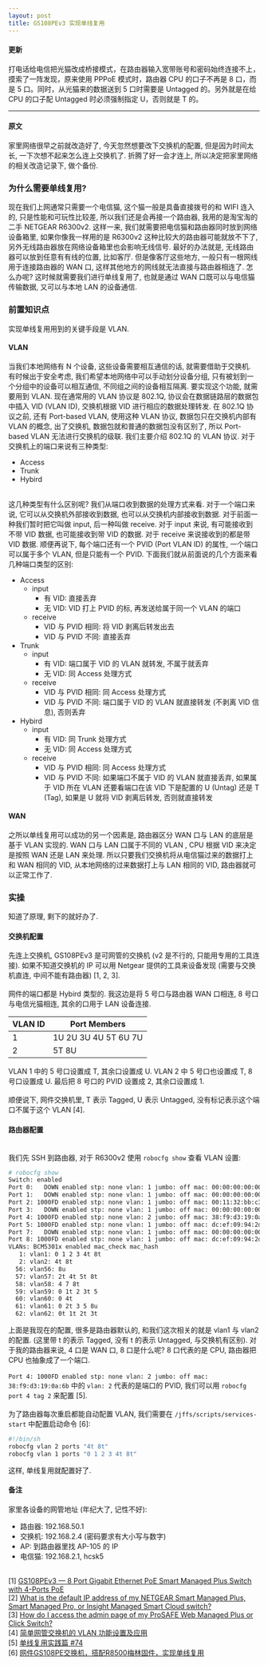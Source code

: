 ```yaml
---
layout: post
title: GS108PEv3 实现单线复用
---
```

<a name="32ac152b"></a>
#### 更新
打电话给电信把光猫改成桥接模式，在路由器输入宽带账号和密码始终连接不上，摸索了一阵发现，原来使用 PPPoE 模式时，路由器 CPU 的口子不再是 8 口，而是 5 口。同时，从光猫来的数据送到 5 口时需要是 Untagged 的。另外就是在给 CPU 的口子配 Untagged 时必须强制指定 U，否则就是 T 的。

---

<a name="e5729e94"></a>
#### 原文
家里网络很早之前就改造好了, 今天忽然想要改下交换机的配置, 但是因为时间太长, 一下次想不起来怎么连上交换机了. 折腾了好一会才连上, 所以决定把家里网络的相关改造记录下, 做个备份.<br />

<a name="Y0Uqj"></a>
### 为什么需要单线复用?
现在我们上网通常只需要一个电信猫, 这个猫一般是具备直接拨号的和 WIFI 连入的, 只是性能和可玩性比较差, 所以我们还是会再接一个路由器, 我用的是淘宝淘的二手 NETGEAR  R6300v2. 这样一来, 我们就需要把电信猫和路由器同时放到网络设备箱里, 如果你像我一样用的是 R6300v2 这种比较大的路由器可能就放不下了, 另外无线路由器放在网络设备箱里也会影响无线信号. 最好的办法就是, 无线路由器可以放到任意有有线的位置, 比如客厅. 但是像客厅这些地方, 一般只有一根网线用于连接路由器的 WAN 口, 这样其他地方的网线就无法直接与路由器相连了. 怎么办呢? 这时候就需要我们进行单线复用了, 也就是通过 WAN 口既可以与电信猫传输数据, 又可以与本地 LAN 的设备通信.<br />

<a name="4FkSD"></a>
### 前置知识点
实现单线复用用到的关键手段是 VLAN.
<a name="aN2jt"></a>
#### VLAN
当我们本地网络有 N 个设备, 这些设备需要相互通信的话, 就需要借助于交换机. 有时候出于安全考虑, 我们希望本地网络中可以手动划分设备分组, 只有被划到一个分组中的设备可以相互通信, 不同组之间的设备相互隔离. 要实现这个功能, 就需要用到 VLAN. 现在通常用的 VLAN 协议是 802.1Q, 协议会在数据链路层的数据包中插入 VID (VLAN ID), 交换机根据 VID 进行相应的数据处理转发. 在 802.1Q 协议之前, 还有 Port-based VLAN, 使用这种 VLAN 协议, 数据包只在交换机内部有 VLAN 的概念, 出了交换机, 数据包就和普通的数据包没有区别了, 所以 Port-based VLAN 无法进行交换机的级联. 我们主要介绍 802.1Q 的 VLAN 协议. 对于交换机上的端口来说有三种类型:<br />

- Access
- Trunk
- Hybird


<br />这几种类型有什么区别呢? 我们从端口收到数据的处理方式来看. 对于一个端口来说, 它可以从交换机外部接收到数据, 也可以从交换机内部接收到数据. 对于前面一种我们暂时把它叫做 input, 后一种叫做 receive. 对于 input 来说, 有可能接收到不带 VID 数据, 也可能接收到带 VID 的数据. 对于 receive 来说接收到的都是带 VID 数据. 顺便再说下, 每个端口还有一个 PVID (Port VLAN ID) 的属性, 一个端口可以属于多个 VLAN, 但是只能有一个 PVID. 下面我们就从前面说的几个方面来看几种端口类型的区别:<br />

- Access
   - input
      - 有 VID: 直接丢弃
      - 无 VID: VID 打上 PVID 的标, 再发送给属于同一个 VLAN 的端口
   - receive
      - VID 与 PVID 相同: 将 VID 剥离后转发出去
      - VID 与 PVID 不同: 直接丢弃
- Trunk
   - input
      - 有 VID: 端口属于 VID 的 VLAN 就转发, 不属于就丢弃
      - 无 VID: 同 Access 处理方式
   - receive
      - VID 与 PVID 相同: 同 Access 处理方式
      - VID 与 PVID 不同: 端口属于 VID 的 VLAN 就直接转发 (不剥离 VID 信息), 否则丢弃
- Hybird
   - input
      - 有 VID: 同 Trunk 处理方式
      - 无 VID: 同 Access 处理方式
   - receive
      - VID 与 PVID 相同: 同 Access 处理方式
      - VID 与 PVID 不同: 如果端口不属于 VID 的 VLAN 就直接丢弃, 如果属于 VID 所在 VLAN 还要看端口在该 VID 下是配置的 U (Untag) 还是 T (Tag), 如果是 U 就将 VID 剥离后转发, 否则就直接转发



<a name="qgXIS"></a>
#### WAN
之所以单线复用可以成功的另一个因素是, 路由器区分 WAN 口与 LAN 的底层是基于 VLAN 实现的. WAN 口与 LAN 口属于不同的 VLAN , CPU 根据 VID 来决定是按照 WAN 还是 LAN 来处理. 所以只要我们交换机将从电信猫过来的数据打上和 WAN 相同的 VID, 从本地网络的过来数据打上与 LAN  相同的 VID, 路由器就可以正常工作了.<br />

<a name="yHgbF"></a>
### 实操
知道了原理, 剩下的就好办了.
<a name="VkJ6D"></a>
#### 交换机配置
先连上交换机, GS108PEv3 是可网管的交换机 (v2 是不行的, 只能用专用的工具连接). 如果不知道交换机的 IP 可以用 Netgear 提供的工具来设备发现 (需要与交换机直连, 中间不能有路由器) [1, 2, 3].<br />
<br />网件的端口都是 Hybird 类型的. 我这边是将 5 号口与路由器 WAN 口相连, 8 号口与电信光猫相连, 其余的口用于 LAN 设备连接.

| VLAN ID | Port Members |
| --- | --- |
| 1 | 1U 2U 3U 4U 5T 6U 7U |
| 2 | 5T 8U |

VLAN 1 中的 5 号口设置成 T, 其余口设置成 U. VLAN 2 中 5 号口也设置成 T, 8 号口设置成 U. 最后把 8 号口的 PVID 设置成 2, 其余口设置成 1. <br />
<br />顺便说下, 网件交换机里, T 表示 Tagged, U 表示 Untagged, 没有标记表示这个端口不属于这个 VLAN [4].<br />

<a name="YGsvE"></a>
#### 路由器配置

<br />我们先 SSH 到路由器, 对于 R6300v2 使用 `robocfg show` 查看 VLAN 设置:<br />

```bash
# robocfg show
Switch: enabled 
Port 0:   DOWN enabled stp: none vlan: 1 jumbo: off mac: 00:00:00:00:00:00
Port 1:   DOWN enabled stp: none vlan: 1 jumbo: off mac: 00:00:00:00:00:00
Port 2: 1000FD enabled stp: none vlan: 1 jumbo: off mac: 00:11:32:bb:c3:45
Port 3:   DOWN enabled stp: none vlan: 1 jumbo: off mac: 00:00:00:00:00:00
Port 4: 1000FD enabled stp: none vlan: 2 jumbo: off mac: 38:f9:d3:19:0a:6b
Port 5: 1000FD enabled stp: none vlan: 1 jumbo: off mac: dc:ef:09:94:2d:f7
Port 7:   DOWN enabled stp: none vlan: 1 jumbo: off mac: 00:00:00:00:00:00
Port 8: 1000FD enabled stp: none vlan: 1 jumbo: off mac: dc:ef:09:94:2d:f7
VLANs: BCM5301x enabled mac_check mac_hash
   1: vlan1: 0 1 2 3 4t 8t
   2: vlan2: 4t 8t
  56: vlan56: 8u
  57: vlan57: 2t 4t 5t 8t
  58: vlan58: 4 7 8t
  59: vlan59: 0 1t 2 3t 5
  60: vlan60: 0 4t
  61: vlan61: 0 2t 3 5 8u
  62: vlan62: 0t 1t 2t 3t
```
上面是我现在的配置, 很多是路由器默认的, 和我们这次相关的就是 vlan1 与 vlan2 的配置. (这里带 t 的表示 Tagged, 没有 t 的表示 Untagged, 与交换机有区别). 对于我的路由器来说, 4 口是 WAN 口, 8 口是什么呢? 8 口代表的是 CPU, 路由器把 CPU 也抽象成了一个端口.<br />
<br />`Port 4: 1000FD enabled stp: none vlan: 2 jumbo: off mac: 38:f9:d3:19:0a:6b` 中的 `vlan: 2` 代表的是端口的 PVID, 我们可以用 `robocfg port 4 tag 2` 来配置 [5].<br />
<br />为了路由器每次重启都能自动配置 VLAN, 我们需要在 `/jffs/scripts/services-start` 中配置启动命令 [6]:
```bash
#!/bin/sh
robocfg vlan 2 ports "4t 8t"
robocfg vlan 1 ports "0 1 2 3 4t 8t"
```
这样, 单线复用就配置好了.<br />

<a name="ZzENL"></a>
#### 备注
家里各设备的网管地址 (年纪大了, 记性不好):

- 路由器: 192.168.50.1
- 交换机: 192.168.2.4 (密码要求有大小写与数字)
- AP: 到路由器里找 AP-105 的 IP
- 电信猫: 192.168.2.1, hcsk5


<br />[1] [GS108PEv3 — 8 Port Gigabit Ethernet PoE Smart Managed Plus Switch with 4-Ports PoE](https://www.netgear.com/support/product/GS108PEv3.aspx#download)<br />[2] [What is the default IP address of my NETGEAR Smart Managed Plus, Smart Managed Pro, or Insight Managed Smart Cloud switch?](https://kb.netgear.com/30418/What-is-the-default-IP-address-of-my-NETGEAR-Smart-Managed-Plus-Smart-Managed-Pro-or-Insight-Managed-Smart-Cloud-switch)<br />[3] [How do I access the admin page of my ProSAFE Web Managed Plus or Click Switch?](https://kb.netgear.com/31261/How-do-I-access-the-admin-page-of-my-ProSAFE-Web-Managed-Plus-or-Click-Switch)<br />[4] [简单网管交换机的 VLAN 功能设置及应用](http://club.ntgrchina.cn/Knowledgebase/Document_detail.aspx?Did=550)<br />[5] [单线复用实践篇 #74](https://koolshare.cn/forum.php?mod=viewthread&tid=61943&extra=page%3D1&page=4)<br />[6] [网件GS108PE交换机，搭配R8500梅林固件，实现单线复用](https://post.smzdm.com/p/752902/)

